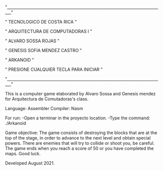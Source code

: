 "________________________________________________________________________________"

"                            TECNOLOGICO DE COSTA RICA                           "

"                         ARQUITECTURA DE COMPUTADORAS I                         "

"                               ALVARO SOSSA ROJAS                               "

"                           GENESIS SOFIA MENDEZ CASTRO                          "

"                                    ARKANOID                                    "

"                     PRESIONE CUALQUIER TECLA PARA INICIAR                      "

"________________________________________________________________________________"



This is a computer game elaborated by Alvaro Sossa and Genesis mendez for Arquitectura de Comutadoras's class.

Language: Assembler
Compiler: Nasm

For run:
	-Open a terminar in the proyecto location.
	-Type the command: ./Arkanoid


Game objective:
	The game consists of destroying the blocks that are at the top of the stage,
	in order to advance to the next level and obtain special powers. 
	There are enemies that will try to collide or shoot you, be careful.
	The game ends when you reach a score of 50 or you have completed the maps.
	Good luck.

Developed August 2021.
